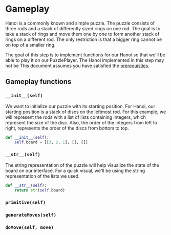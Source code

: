 # Gameplay
Hanoi is a commonly known and simple puzzle. The puzzle consists of three rods and a stack of differently sized rings on one rod. The goal is to take a stack of rings and move them one by one to form another stack of rings on a different rod. The only restriction is that a bigger ring cannot be on top of a smaller ring.

The goal of this step is to implement functions for our Hanoi so that we'll be able to play it on our PuzzlePlayer. The Hanoi implemented in this step may not be  This document assumes you have satisfied the [prerequisties](). 
## Gameplay functions
### `__init__(self)`
We want to initialize our puzzle with its starting position. For Hanoi, our starting position is a stack of discs on the leftmost rod. For this example, we will represent the rods with a list of lists containing integers, which represent the size of the disc. Also, the order of the integers from left to right, represents the order of the discs from bottom to top.
```python
def __init__(self):
    self.board = [[3, 2, 1], [], []]
```
### `__str__(self)`
The string representation of the puzzle will help visualize the state of the board on our interface. For a quick visual, we'll be using the string representation of the lists we used.
```python
def __str__(self):
    return str(self.board)
```
### `primitive(self)`
### `generateMoves(self)`
### `doMove(self, move)`
